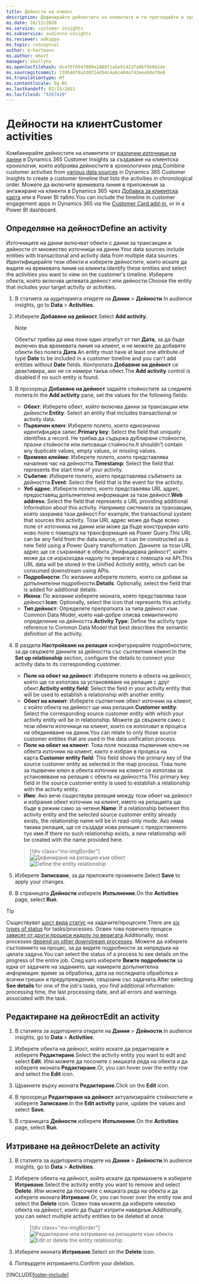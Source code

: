 ```yaml
---
title: Дейности на клиент
description: Дефинирайте дейностите на клиентите и ги прегледайте в хронологията на клиентите.
ms.date: 10/13/2020
ms.service: customer-insights
ms.subservice: audience-insights
ms.reviewer: adkuppa
ms.topic: conceptual
author: m-hartmann
ms.author: mhart
manager: shellyha
ms.openlocfilehash: dcef8f0547009e1488f1abe91423fa0bf5b061de
ms.sourcegitcommit: 139548f8a2d0f24d54c4a6c404a743eeeb8ef8e0
ms.translationtype: HT
ms.contentlocale: bg-BG
ms.lasthandoff: 02/15/2021
ms.locfileid: "5267419"
---
```

# <a name="customer-activities"></a><span data-ttu-id="6aa5d-103">Дейности на клиент</span><span class="sxs-lookup"><span data-stu-id="6aa5d-103">Customer activities</span></span>

<span data-ttu-id="6aa5d-104">Комбинирайте дейностите на клиентите от [различни източници на данни](data-sources.md) в Dynamics 365 Customer Insights за създаване на клиентска хронология, която изброява дейностите в хронологичен ред.</span><span class="sxs-lookup"><span data-stu-id="6aa5d-104">Combine customer activities from [various data sources](data-sources.md) in Dynamics 365 Customer Insights to create a customer timeline that lists the activities in chronological order.</span></span> <span data-ttu-id="6aa5d-105">Можете да включите времевата линия в приложения за ангажиране на клиенти в Dynamics 365 чрез [Добавка за клиентска карта](customer-card-add-in.md) или в Power BI табло.</span><span class="sxs-lookup"><span data-stu-id="6aa5d-105">You can include the timeline in customer engagement apps in Dynamics 365 via the [Customer Card add-in](customer-card-add-in.md), or in a Power BI dashboard.</span></span>

## <a name="define-an-activity"></a><span data-ttu-id="6aa5d-106">Определяне на дейност</span><span class="sxs-lookup"><span data-stu-id="6aa5d-106">Define an activity</span></span>

<span data-ttu-id="6aa5d-107">Източниците на данни включват обекти с данни за трансакции и дейности от множество източници на данни.</span><span class="sxs-lookup"><span data-stu-id="6aa5d-107">Your data sources include entities with transactional and activity data from multiple data sources.</span></span> <span data-ttu-id="6aa5d-108">Идентифицирайте тези обекти и изберете дейностите, които искате да видите на времевата линия на клиента.</span><span class="sxs-lookup"><span data-stu-id="6aa5d-108">Identify these entities and select the activities you want to view on the customer's timeline.</span></span> <span data-ttu-id="6aa5d-109">Изберете обекта, който включва целевата дейност или дейности.</span><span class="sxs-lookup"><span data-stu-id="6aa5d-109">Choose the entity that includes your target activity or activities.</span></span>

1. <span data-ttu-id="6aa5d-110">В статията за аудиторията отидете на **Данни** > **Дейности**.</span><span class="sxs-lookup"><span data-stu-id="6aa5d-110">In audience insights, go to **Data** > **Activities**.</span></span>

1. <span data-ttu-id="6aa5d-111">Изберете **Добавяне на дейност**.</span><span class="sxs-lookup"><span data-stu-id="6aa5d-111">Select **Add activity**.</span></span>

   > [!NOTE]
   > <span data-ttu-id="6aa5d-112">Обектът трябва да има поне един атрибут от тип **Дата**, за да бъде включен във времевата линия на клиент, и не можете да добавяте обекти без полета **Дата**.</span><span class="sxs-lookup"><span data-stu-id="6aa5d-112">An entity must have at least one attribute of type **Date** to be included in a customer timeline and you can't add entities without **Date** fields.</span></span> <span data-ttu-id="6aa5d-113">Контролата **Добавяне на дейност** се деактивира, ако не се намери такъв обект.</span><span class="sxs-lookup"><span data-stu-id="6aa5d-113">The **Add activity** control is disabled if no such entity is found.</span></span>

1. <span data-ttu-id="6aa5d-114">В прозореца **Добавяне на дейност** задайте стойностите за следните полета:</span><span class="sxs-lookup"><span data-stu-id="6aa5d-114">In the **Add activity** pane, set the values for the following fields:</span></span>

   - <span data-ttu-id="6aa5d-115">**Обект**: Изберете обект, който включва данни за трансакции или дейности.</span><span class="sxs-lookup"><span data-stu-id="6aa5d-115">**Entity**: Select an entity that includes transactional or activity data.</span></span>
   - <span data-ttu-id="6aa5d-116">**Първичен ключ**: Изберете полето, което еднозначно идентифицира запис.</span><span class="sxs-lookup"><span data-stu-id="6aa5d-116">**Primary key**: Select the field that uniquely identifies a record.</span></span> <span data-ttu-id="6aa5d-117">Не трябва да съдържа дублирани стойности, празни стойности или липсващи стойности.</span><span class="sxs-lookup"><span data-stu-id="6aa5d-117">It shouldn't contain any duplicate values, empty values, or missing values.</span></span>
   - <span data-ttu-id="6aa5d-118">**Времево клеймо**: Изберете полето, което представлява началния час на дейността.</span><span class="sxs-lookup"><span data-stu-id="6aa5d-118">**Timestamp**: Select the field that represents the start time of your activity.</span></span>
   - <span data-ttu-id="6aa5d-119">**Събитие**: Изберете полето, което представлява събитието за дейността.</span><span class="sxs-lookup"><span data-stu-id="6aa5d-119">**Event**: Select the field that is the event for the activity.</span></span>
   - <span data-ttu-id="6aa5d-120">**Уеб адрес**: Изберете полето, което представлява URL адрес, предоставящ допълнителна информация за тази дейност.</span><span class="sxs-lookup"><span data-stu-id="6aa5d-120">**Web address**: Select the field that represents a URL providing additional information about this activity.</span></span> <span data-ttu-id="6aa5d-121">Например системата за транзакции, която захранва тази дейност.</span><span class="sxs-lookup"><span data-stu-id="6aa5d-121">For example, the transactional system that sources this activity.</span></span> <span data-ttu-id="6aa5d-122">Този URL адрес може да бъде всяко поле от източника на данни или може да бъде конструиран като ново поле с помощта на трансформация на Power Query.</span><span class="sxs-lookup"><span data-stu-id="6aa5d-122">This URL can be any field from the data source, or it can be constructed as a new field using a Power Query transformation.</span></span> <span data-ttu-id="6aa5d-123">Данните за този URL адрес ще се съхраняват в обекта „Унифицирана дейност“, който може да се изразходва надолу по веригата с помощта на API.</span><span class="sxs-lookup"><span data-stu-id="6aa5d-123">This URL data will be stored in the Unified Activity entity, which can be consumed downstream using APIs.</span></span>
   - <span data-ttu-id="6aa5d-124">**Подробности**: По желание изберете полето, което се добавя за допълнителни подробности.</span><span class="sxs-lookup"><span data-stu-id="6aa5d-124">**Details**: Optionally, select the field that is added for additional details.</span></span>
   - <span data-ttu-id="6aa5d-125">**Икона**: По желание изберете иконата, която представлява тази дейност.</span><span class="sxs-lookup"><span data-stu-id="6aa5d-125">**Icon**: Optionally, select the icon that represents this activity.</span></span>
   - <span data-ttu-id="6aa5d-126">**Тип дейност**: Определете препратката за типа дейност към Common Data Model, която най-добре описва семантичното определение на дейността.</span><span class="sxs-lookup"><span data-stu-id="6aa5d-126">**Activity Type**: Define the activity type reference to Common Data Model that best describes the semantic definition of the activity.</span></span>

1. <span data-ttu-id="6aa5d-127">В раздела **Настройване на релация** конфигурирайте подробностите, за да свържете данните за дейността със съответния клиент.</span><span class="sxs-lookup"><span data-stu-id="6aa5d-127">In the **Set up relationship** section, configure the details to connect your activity data to its corresponding customer.</span></span>

    - <span data-ttu-id="6aa5d-128">**Поле на обект на дейност**: Изберете полето в обекта на дейност, което ще се използва за установяване на релация с друг обект.</span><span class="sxs-lookup"><span data-stu-id="6aa5d-128">**Activity entity field**: Select the field in your activity entity that will be used to establish a relationship with another entity.</span></span>
    - <span data-ttu-id="6aa5d-129">**Обект на клиент**: Изберете съответния обект източник на клиент, с който обекта на дейност ще има релация.</span><span class="sxs-lookup"><span data-stu-id="6aa5d-129">**Customer entity**: Select the corresponding source customer entity with which your activity entity will be in relationship.</span></span> <span data-ttu-id="6aa5d-130">Можете да свържете само с тези обекти източници на клиент, които се използват в процеса на обединяване на данни.</span><span class="sxs-lookup"><span data-stu-id="6aa5d-130">You can relate to only those source customer entities that are used in the data unification process.</span></span>
    - <span data-ttu-id="6aa5d-131">**Поле на обект на клиент**: Това поле показва първичния ключ на обекта източник на клиент, както е избран в процеса на карта.</span><span class="sxs-lookup"><span data-stu-id="6aa5d-131">**Customer entity field**: This field shows the primary key of the source customer entity as selected in the map process.</span></span> <span data-ttu-id="6aa5d-132">Това поле за първичен ключ в обекта източник на клиент се използва за установяване на релация с обекта на дейността.</span><span class="sxs-lookup"><span data-stu-id="6aa5d-132">This primary key field in the source customer entity is used to establish a relationship with the activity entity.</span></span>
    - <span data-ttu-id="6aa5d-133">**Име**: Ако вече съществува релация между този обект на дейност и избрания обект източник на клиент, името на релацията ще бъде в режим само за четене.</span><span class="sxs-lookup"><span data-stu-id="6aa5d-133">**Name**: If a relationship between this activity entity and the selected source customer entity already exists, the relationship name will be in read-only mode.</span></span> <span data-ttu-id="6aa5d-134">Ако няма такава релация, ще се създаде нова релация с предоставеното тук име.</span><span class="sxs-lookup"><span data-stu-id="6aa5d-134">If there no such relationship exists, a new relationship will be created with the name provided here.</span></span>
   
   > [!div class="mx-imgBorder"]
   > <span data-ttu-id="6aa5d-135">![Дефиниране на релация към обект](media/activities-entities-define.png "Дефиниране на релация към обект")</span><span class="sxs-lookup"><span data-stu-id="6aa5d-135">![Define the entity relationship](media/activities-entities-define.png "Define the entity relationship")</span></span>

1. <span data-ttu-id="6aa5d-136">Изберете **Записване**, за да приложите промените.</span><span class="sxs-lookup"><span data-stu-id="6aa5d-136">Select **Save** to apply your changes.</span></span>

1. <span data-ttu-id="6aa5d-137">В страницата **Дейности** изберете **Изпълнение**.</span><span class="sxs-lookup"><span data-stu-id="6aa5d-137">On the **Activities** page, select **Run**.</span></span>

> [!TIP]
> <span data-ttu-id="6aa5d-138">Съществуват [шест вида статус](system.md#status-types) на задачите/процесите.</span><span class="sxs-lookup"><span data-stu-id="6aa5d-138">There are [six types of status](system.md#status-types) for tasks/processes.</span></span> <span data-ttu-id="6aa5d-139">Освен това повечето процеси [зависят от други процеси надолу по веригата](system.md#refresh-policies).</span><span class="sxs-lookup"><span data-stu-id="6aa5d-139">Additionally, most processes [depend on other downstream processes](system.md#refresh-policies).</span></span> <span data-ttu-id="6aa5d-140">Можете да изберете състоянието на процес, за да видите подробности за напредъка на цялата задача.</span><span class="sxs-lookup"><span data-stu-id="6aa5d-140">You can select the status of a process to see details on the progress of the entire job.</span></span> <span data-ttu-id="6aa5d-141">След като изберете **Вижте подробности** за една от задачите на заданието, ще намерите допълнителна информация: време за обработка, дата на последната обработка и всички грешки и предупреждения, свързани със задачата.</span><span class="sxs-lookup"><span data-stu-id="6aa5d-141">After selecting **See details** for one of the job's tasks, you find additional information: processing time, the last processing date, and all errors and warnings associated with the task.</span></span>

## <a name="edit-an-activity"></a><span data-ttu-id="6aa5d-142">Редактиране на дейност</span><span class="sxs-lookup"><span data-stu-id="6aa5d-142">Edit an activity</span></span>

1. <span data-ttu-id="6aa5d-143">В статията за аудиторията отидете на **Данни** > **Дейности**.</span><span class="sxs-lookup"><span data-stu-id="6aa5d-143">In audience insights, go to **Data** > **Activities**.</span></span>

2. <span data-ttu-id="6aa5d-144">Изберете обекта на дейност, който искате да редактирате и изберете **Редактиране**.</span><span class="sxs-lookup"><span data-stu-id="6aa5d-144">Select the activity entity you want to edit and select **Edit**.</span></span> <span data-ttu-id="6aa5d-145">Или можете да посочите с мишката реда на обекта и да изберете иконата **Редактиране**.</span><span class="sxs-lookup"><span data-stu-id="6aa5d-145">Or, you can hover over the entity row and select the **Edit** icon.</span></span>

3. <span data-ttu-id="6aa5d-146">Щракнете върху иконата **Редактиране**.</span><span class="sxs-lookup"><span data-stu-id="6aa5d-146">Click on the **Edit** icon.</span></span>

4. <span data-ttu-id="6aa5d-147">В прозореца **Редактиране на дейност** актуализирайте стойностите и изберете **Записване**.</span><span class="sxs-lookup"><span data-stu-id="6aa5d-147">In the **Edit activity** pane, update the values and select **Save**.</span></span>

5. <span data-ttu-id="6aa5d-148">В страницата **Дейности** изберете **Изпълнение**.</span><span class="sxs-lookup"><span data-stu-id="6aa5d-148">On the **Activities** page, select **Run**.</span></span>

## <a name="delete-an-activity"></a><span data-ttu-id="6aa5d-149">Изтриване на дейност</span><span class="sxs-lookup"><span data-stu-id="6aa5d-149">Delete an activity</span></span>

1. <span data-ttu-id="6aa5d-150">В статията за аудиторията отидете на **Данни** > **Дейности**.</span><span class="sxs-lookup"><span data-stu-id="6aa5d-150">In audience insights, go to **Data** > **Activities**.</span></span>

2. <span data-ttu-id="6aa5d-151">Изберете обекта на дейност, който искате да премахнете и изберете **Изтриване**.</span><span class="sxs-lookup"><span data-stu-id="6aa5d-151">Select the activity entity you want to remove and select **Delete**.</span></span> <span data-ttu-id="6aa5d-152">Или можете да посочите с мишката реда на обекта и да изберете иконата **Изтриване**.</span><span class="sxs-lookup"><span data-stu-id="6aa5d-152">Or, you can hover over the entity row and select the **Delete** icon.</span></span> <span data-ttu-id="6aa5d-153">Освен това можете да изберете няколко обекта на дейност, които да бъдат изтрити наведнъж.</span><span class="sxs-lookup"><span data-stu-id="6aa5d-153">Additionally, you can select multiple activity entities to be deleted at once.</span></span>
   > [!div class="mx-imgBorder"]
   > <span data-ttu-id="6aa5d-154">![Редактиране или изтриване на релациите към обекта](media/activities-entities-edit-delete.png "Редактиране или изтриване на релациите към обекта")</span><span class="sxs-lookup"><span data-stu-id="6aa5d-154">![Edit or delete the entity relationship](media/activities-entities-edit-delete.png "Edit or delete the entity relationship")</span></span>

3. <span data-ttu-id="6aa5d-155">Изберете иконата **Изтриване**.</span><span class="sxs-lookup"><span data-stu-id="6aa5d-155">Select on the **Delete** icon.</span></span>

4. <span data-ttu-id="6aa5d-156">Потвърдете изтриването.</span><span class="sxs-lookup"><span data-stu-id="6aa5d-156">Confirm your deletion.</span></span>


[!INCLUDE[footer-include](../includes/footer-banner.md)]